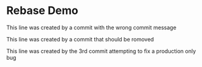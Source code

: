 # Rebase Demo

This line was created by a commit with the wrong commit message

This line was created by a commit that should be romoved

This line was created by the 3rd commit attempting to fix a production only bug